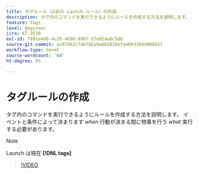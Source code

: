 ```yaml
---
title: タグルール（以前の Launch ルール）の作成
description: タグ内のコマンドを実行できるようにルールを作成する方法を説明します。 イベントと条件は、何をするかを決定する「タイミング」と、アクションは何をするかを決定する「タイミング」を決定します。
feature: Tags
level: Beginner
jira: KT-3530
exl-id: 789ce4d8-4c20-4690-9907-57e924a0c586
source-git-commit: ac07d62cf4bfb6a9a8b383bbfae093304d008b5f
workflow-type: tm+mt
source-wordcount: '64'
ht-degree: 0%

---
```


# タグルールの作成

タグ内のコマンドを実行できるようにルールを作成する方法を説明します。 イベントと条件によって決まります *when* 行動が決まる間に物事を行う *what* 実行する必要があります。

>[!NOTE]
>
> Launch は現在 **[!DNL tags]**

>[!VIDEO](https://video.tv.adobe.com/v/28730/?quality=12&learn=on)
